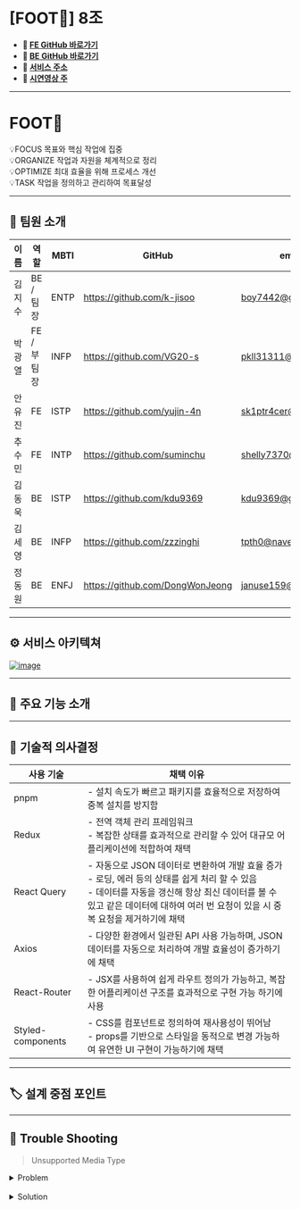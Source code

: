 # [FOOT👣] 8조  

- **🧷 [FE GitHub 바로가기](https://github.com/Inocam/FrontEnd)**
- **🧷 [BE GitHub 바로가기](https://github.com/Inocam/BackEnd)** <br/>
- **🧷 [서비스 주소](https://foot.o-r.kr/)**
- **🧷 [시연영상 주](https://www.youtube.com/watch?v=fV0EUKrxBo4)**

---

# **FOOT👣**

<aside>
💡FOCUS 목표와 핵심 작업에 집중 <br/>
💡ORGANIZE 작업과 자원을 체계적으로 정리 <br/>
💡OPTIMIZE 최대 효율을 위해 프로세스 개선 <br/>
💡TASK 작업을 정의하고 관리하여 목표달성

</aside>


---
## **🩵** 팀원 소개

| 이름 | 역할 | MBTI  | GitHub | email |
| --- | --- | --- | --- | --- |
| 김지수  | BE / 팀장 | ENTP |https://github.com/k-jisoo | boy7442@gmail.com |
| 박광열 | FE / 부팀장 | INFP |https://github.com/VG20-s| pkll31311@gmail.com |
| 안유진 | FE  |ISTP |https://github.com/yujin-4n | sk1ptr4cer@gmail.com |
| 추수민 | FE | INTP | https://github.com/suminchu | shelly7370@naver.com  |
| 김동욱  | BE | ISTP |https://github.com/kdu9369 | kdu9369@gmail.com |
| 김세영 | BE | INFP |https://github.com/zzzinghi | tpth0@naver.com |
| 정동원  | BE | ENFJ |https://github.com/DongWonJeong | januse159@naver.com |

---
## ⚙️ 서비스 아키텍쳐

[![image](https://github.com/user-attachments/assets/2693bd88-6629-4990-a2c0-b71a7027986e)](https://www.notion.so/image/https%3A%2F%2Fprod-files-secure.s3.us-west-2.amazonaws.com%2F83c75a39-3aba-4ba4-a792-7aefe4b07895%2F99c3148c-204e-46d3-9eee-7c4cb3b49cba%2Fimage.png?table=block&id=5bb38cb8-ded0-4bf4-929b-792e971e36d1&spaceId=83c75a39-3aba-4ba4-a792-7aefe4b07895&width=2000&userId=5a09fe9e-b55a-4f85-8ed7-d17eac9877fd&cache=v2)

---

## **🌟** 주요 기능 소개

---
## **📃** 기술적 의사결정

| 사용 기술 | 채택 이유 |
  | --- | --- |
  | pnpm | - 설치 속도가 빠르고 패키지를 효율적으로 저장하여 중복 설치를 방지함 |
  |Redux | 	- 전역 객체 관리 프레임워크 <br/> - 복잡한 상태를 효과적으로 관리할 수 있어 대규모 어플리케이션에 적합하여 채택 |
  | React Query | - 자동으로 JSON 데이터로 변환하여 개발 효율 증가<br/>  - 로딩, 에러 등의 상태를 쉽게 처리 할 수 있음 <br/> - 데이터를 자동을 갱신해 항상 최신 데이터를 볼 수 있고 같은 데이터에 대하여 여러 번 요청이 있을 시 중복 요청을 제거하기에 채택 |
  |Axios | - 다양한 환경에서 일관된 API 사용 가능하며, JSON 데이터를 자동으로 처리하여 개발 효율성이 증가하기에 채택 |
  |React-Router | 	- JSX를 사용하여 쉽게 라우트 정의가 가능하고, 복잡한 어플리케이션 구조를 효과적으로 구현 가능 하기에 사용 |
  | Styled-components |- CSS를 컴포넌트로 정의하여 재사용성이 뛰어남<br/> - props를 기반으로 스타일을 동적으로 변경 가능하여 유연한 UI 구현이 가능하기에 채택 |
  
---
## **🏷️ 설계 중점 포인트**

---

## **🚀 Trouble Shooting**

> Unsupported Media Type

<details> 
  <summary> Problem </summary>
  이미지 포함 요청 시 “Unsupported Media Type” 반환 <br/>
팀 스페이스 생성 API를 호출하는 과정에서 서버로부터 "형식에 맞지 않다"는 응답이 발생
  
  
</details>
<br/>
<details> 
  <summary> Solution </summary>
  요청데이터 재구성 <br/>
이 문제를 해결하기 위해 요청 데이터를 재구성하는 방식으로 코드를 변경
</details>



